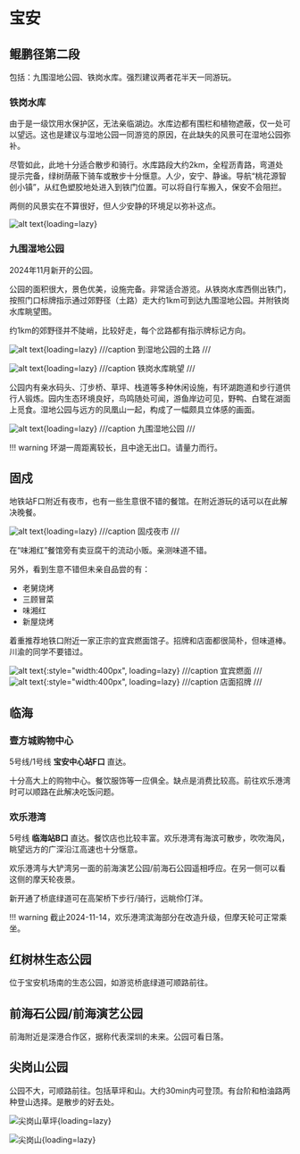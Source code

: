 # 宝安

## 鲲鹏径第二段

包括：九围湿地公园、铁岗水库。强烈建议两者花半天一同游玩。

### 铁岗水库

由于是一级饮用水保护区，无法亲临湖边。水库边都有围栏和植物遮蔽，仅一处可以望远。这也是建议与湿地公园一同游览的原因，在此缺失的风景可在湿地公园弥补。

尽管如此，此地十分适合散步和骑行。水库路段大约2km，全程沥青路，弯道处提示完备，绿树荫蔽下骑车或散步十分惬意。人少，安宁、静谧。导航“桃花源智创小镇”，从红色塑胶地处进入到铁门位置。可以将自行车搬入，保安不会阻拦。

两侧的风景实在不算很好，但人少安静的环境足以弥补这点。

![alt text](images/铁岗水库道路.jpg){loading=lazy}

### 九围湿地公园

2024年11月新开的公园。

公园的面积很大，景色优美，设施完备。非常适合游览。从铁岗水库西侧出铁门，按照门口标牌指示通过郊野径（土路）走大约1km可到达九围湿地公园。并附铁岗水库眺望图。

约1km的郊野径并不陡峭，比较好走，每个岔路都有指示牌标记方向。

![alt text](images/土路到九围湿地公园.jpg){loading=lazy}
///caption
到湿地公园的土路
///

![alt text](images/铁岗水库眺望.jpg){loading=lazy}
///caption
铁岗水库眺望
///

公园内有亲水码头、汀步桥、草坪、栈道等多种休闲设施，有环湖跑道和步行道供行人锻炼。园内生态环境良好，鸟鸣随处可闻，游鱼岸边可见，野鸭、白鹭在湖面上觅食。湿地公园与远方的凤凰山一起，构成了一幅颇具立体感的画面。

![alt text](images/九围湿地公园.jpg){loading=lazy}
///caption
九围湿地公园
///

!!! warning
    环湖一周距离较长，且中途无出口。请量力而行。

## 固戍

地铁站F口附近有夜市，也有一些生意很不错的餐馆。在附近游玩的话可以在此解决晚餐。

![alt text](images/固戍夜市.jpg){loading=lazy}
///caption
固戍夜市
///

在“味湘红”餐馆旁有卖豆腐干的流动小贩。亲测味道不错。

另外，看到生意不错但未亲自品尝的有：

- 老舅烧烤
- 三顾冒菜
- 味湘红
- 新屋烧烤
  
着重推荐地铁口附近一家正宗的宜宾燃面馆子。招牌和店面都很简朴，但味道棒。川渝的同学不要错过。

![alt text](images/燃面.jpg){:style="width:400px", loading=lazy}
///caption
宜宾燃面
///
![alt text](images/燃面招牌.jpg){:style="width:400px", loading=lazy}
///caption
店面招牌
///

## 临海

### 壹方城购物中心

5号线/1号线 **宝安中心站F口** 直达。

十分高大上的购物中心。餐饮服饰等一应俱全。缺点是消费比较高。前往欢乐港湾时可以顺路在此解决吃饭问题。

### 欢乐港湾

5号线 **临海站B口** 直达。餐饮店也比较丰富。欢乐港湾有海滨可散步，吹吹海风，眺望远方的广深沿江高速也十分惬意。

欢乐港湾与大铲湾另一面的前海演艺公园/前海石公园遥相呼应。在另一侧可以看这侧的摩天轮夜景。

新开通了桥底绿道可在高架桥下步行/骑行，远眺伶仃洋。

!!! warning
    截止2024-11-14，欢乐港湾滨海部分在改造升级，但摩天轮可正常乘坐。

## 红树林生态公园

位于宝安机场南的生态公园，如游览桥底绿道可顺路前往。

## 前海石公园/前海演艺公园

前海附近是深港合作区，据称代表深圳的未来。公园可看日落。

## 尖岗山公园

公园不大，可顺路前往。包括草坪和山。大约30min内可登顶。有台阶和柏油路两种登山选择。是散步的好去处。

![尖岗山草坪](images/尖岗山草坪.jpg){loading=lazy}

![尖岗山](images/尖岗山.jpg){loading=lazy}
